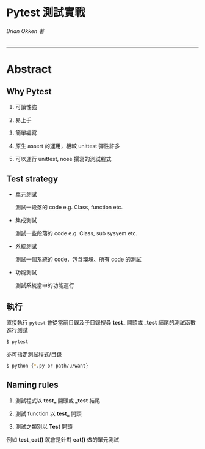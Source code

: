 # Pytest 測試實戰
###### Brian Okken 著
---
# Abstract

## Why Pytest

1. 可讀性強

1. 易上手

1. 簡單編寫

1. 原生 assert 的運用，相較 unittest 彈性許多

1. 可以運行 unittest, nose 撰寫的測試程式

## Test strategy

- 單元測試

    測試一段落的 code
    e.g. Class, function etc.

- 集成測試

    測試一些段落的 code
    e.g. Class, sub sysyem etc.

- 系統測試

    測試一個系統的 code，包含環境、所有 code 的測試

- 功能測試

    測試系統當中的功能運行

## 執行

直接執行 ```pytest``` 會從當前目錄及子目錄搜尋 **test_** 開頭或 **_test** 結尾的測試函數進行測試
```bash
$ pytest
```
亦可指定測試程式/目錄
```bash
$ python {*.py or path/u/want}
```

## Naming rules

1. 測試程式以 **test_** 開頭或 **_test** 結尾

1. 測試 function 以 **test_** 開頭

1. 測試之類別以 **Test** 開頭

例如 **test_eat()** 就會是針對 **eat()** 做的單元測試

## 

